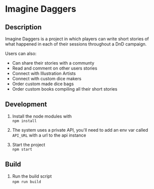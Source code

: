 # Imagine Daggers

## Description
Imagine Daggers is a project in which players can write short stories of what happened in each of their sessions throughout a DnD campaign. 

Users can also:
  - Can share their stories with a communty 
  - Read and comment on other users stories
  - Connect with Illustration Artists
  - Connect with custom dice makers
  - Order custom made dice bags
  - Order custom books compiling all their short stories

## Development

1. Install the node modules with  
`npm install`

2. The system uses a private API, you'll need to add an env var called `API_URL` with a url to the api instance

3. Start the project  
`npm start`

## Build
1. Run the build script  
`npm run build`